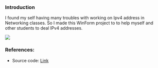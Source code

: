 ### Introduction
I found my self having many troubles with working on Ipv4 address in Networking classes. So I made this WinForm project to to help myself and other students to deal IPv4 addresses.

<div>
    <img src="assets/db/img/details/IpAddressAnalyzer.jpg" class="blog-image" />
</div>


### References:
 * Source code: [Link](https://github.com/jimmyvo2410/IpAddressAnalyzer) 

